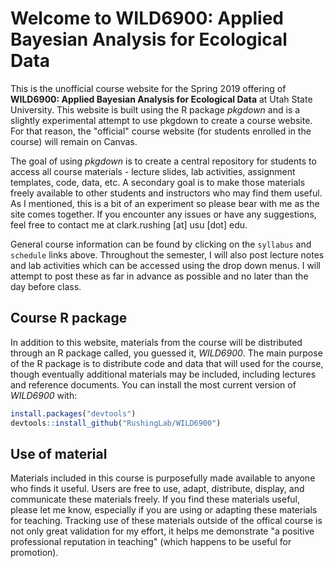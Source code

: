# Welcome to WILD6900: Applied Bayesian Analysis for Ecological Data

This is the unofficial course website for the Spring 2019 offering of **WILD6900: Applied Bayesian Analysis for Ecological Data** at Utah State University. This website is built using the R package *pkgdown* and is a slightly experimental attempt to use pkgdown to create a course website. For that reason, the "official" course website (for students enrolled in the course) will remain on Canvas.  

The goal of using _pkgdown_ is to create a central repository for students to access all course materials - lecture slides, lab activities, assignment templates, code, data, etc. A secondary goal is to make those materials freely available to other students and instructors who may find them useful. As I mentioned, this is a bit of an experiment so please bear with me as the site comes together. If you encounter any issues or have any suggestions, feel free to contact me at clark.rushing [at] usu [dot] edu.     

General course information can be found by clicking on the `syllabus` and `schedule` links above. Throughout the semester, I will also post lecture notes and lab activities which can be accessed using the drop down menus. I will attempt to post these as far in advance as possible and no later than the day before class.  


## Course R package

In addition to this website, materials from the course will be distributed through an R package called, you guessed it, *WILD6900*. The main purpose of the R package is to distribute code and data that will used for the course, though eventually additional materials may be included, including lectures and reference documents. You can install the most current version of *WILD6900* with:

``` r
install.packages("devtools")
devtools::install_github("RushingLab/WILD6900")
```


## Use of material  

Materials included in this course is purposefully made available to anyone who finds it useful. Users are free to use, adapt, distribute, display, and communicate these materials freely. If you find these materials useful, please let me know, especially if you are using or adapting these materials for teaching. Tracking use of these materials outside of the offical course is not only great validation for my effort, it helps me demonstrate "a positive professional reputation in teaching" (which happens to be useful for promotion). 
